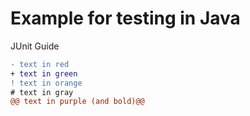 # Example for testing in Java
JUnit Guide

```diff
- text in red
+ text in green
! text in orange
# text in gray
@@ text in purple (and bold)@@
```

